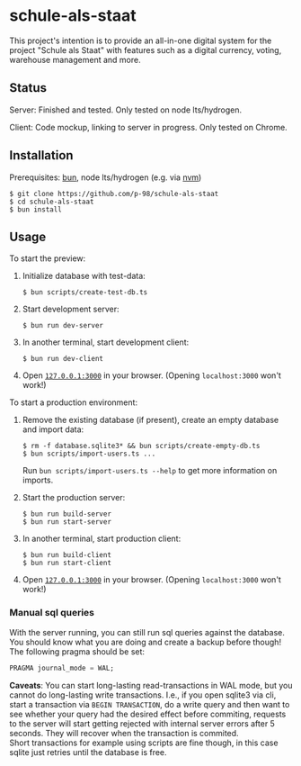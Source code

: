 # schule-als-staat

This project's intention is to provide an all-in-one digital system for the project "Schule als Staat" with features such as a digital currency, voting, warehouse management and more.

## Status

Server: Finished and tested. Only tested on node lts/hydrogen.

Client: Code mockup, linking to server in progress. Only tested on Chrome.

## Installation

Prerequisites: [bun](https://bun.sh/), node lts/hydrogen (e.g. via [nvm](https://github.com/nvm-sh/nvm))

```shell
$ git clone https://github.com/p-98/schule-als-staat
$ cd schule-als-staat
$ bun install
```

## Usage

To start the preview:

1. Initialize database with test-data:
    ```shell
    $ bun scripts/create-test-db.ts
    ```
2. Start development server:
    ```shell
    $ bun run dev-server
    ```
3. In another terminal, start development client:
    ```shell
    $ bun run dev-client
    ```
4. Open [`127.0.0.1:3000`](127.0.0.1:3000) in your browser. (Opening `localhost:3000` won't work!)

To start a production environment:

1. Remove the existing database (if present), create an empty database and import data:

    ```shell
    $ rm -f database.sqlite3* && bun scripts/create-empty-db.ts
    $ bun scripts/import-users.ts ...
    ```

    Run `bun scripts/import-users.ts --help` to get more information on imports.

2. Start the production server:

    ```shell
    $ bun run build-server
    $ bun run start-server
    ```

3. In another terminal, start production client:
    ```shell
    $ bun run build-client
    $ bun run start-client
    ```
4. Open [`127.0.0.1:3000`](127.0.0.1:3000) in your browser. (Opening `localhost:3000` won't work!)

### Manual sql queries

With the server running, you can still run sql queries against the database. You should know what you are doing and create a backup before though!
The following pragma should be set:

```sql
PRAGMA journal_mode = WAL;
```

**Caveats**: You can start long-lasting read-transactions in WAL mode, but you cannot do long-lasting write transactions.
I.e., if you open sqlite3 via cli, start a transaction via `BEGIN TRANSACTION`, do a write query and then want to see whether your query had the desired effect before commiting, requests to the server will start getting rejected with internal server errors after 5 seconds. They will recover when the transaction is commited.<br/>
Short transactions for example using scripts are fine though, in this case sqlite just retries until the database is free.
